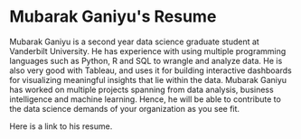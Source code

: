 # Mubarak Ganiyu's Resume

Mubarak Ganiyu is a second year data science graduate student at Vanderbilt University. He has experience with using multiple programming languages such as Python, R and SQL to wrangle and analyze data. He is also very good with Tableau, and uses it for building interactive dashboards for visualizing meaningful insights that lie within the data. Mubarak Ganiyu has worked on multiple projects spanning from data analysis, business intelligence and machine learning. Hence, he will be able to contribute to the data science demands of your organization as you see fit. 

Here is a link to his resume.
